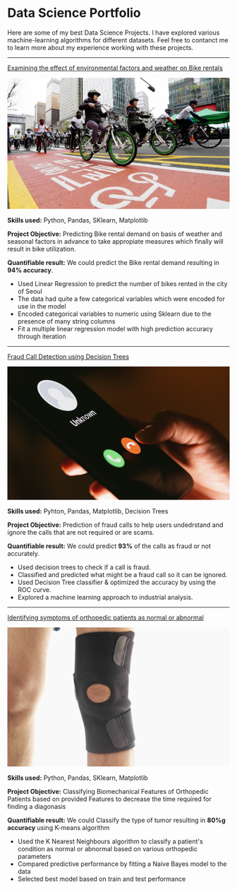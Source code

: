 # Data Science Portfolio

Here are some of my best Data Science Projects. I have explored various machine-learning algorithms for different datasets. Feel free to contanct me to learn more about my experience working with these projects.

***

[Examining the effect of environmental factors and weather on Bike rentals](https://github.com/Aakritipoudel/Linear-regression/blob/main/LR_proj.ipynb)

<img src="images/seoul-bikes.jpeg?raw=true"/>

**Skills used:** Python, Pandas, SKlearn, Matplotlib

**Project Objective:** Predicting Bike rental demand on basis of weather and seasonal factors in advance to take appropiate measures which finally will result in bike utilization.

**Quantifiable result:** We could predict the Bike rental demand resulting in **94% accuracy**.


- Used Linear Regression to predict the number of bikes rented in the city of Seoul
- The data had quite a few categorical variables which were encoded for use in the model
- Encoded categorical variables to numeric using Sklearn due to the presence of many string columns
- Fit a multiple linear regression model with high prediction accuracy through iteration

***

[Fraud Call Detection using Decision Trees](https://github.com/Aakritipoudel/fraud_detection/blob/main/DT%26Ensemple_Proj.ipynb)

<img src="images/Scams.jpg?raw=true"/>

**Skills used:** Pyhton, Pandas, Matplotlib, Decision Trees

**Project Objective:** Prediction of fraud calls to help users undedrstand and ignore the calls that are not required or are scams.

**Quantifiable result:** We could predict **93%** of the calls as fraud or not accurately.

- Used decision trees to check if a call is fraud.
- Classified and predicted what might be a fraud call so it can be ignored.
- Used Decision Tree classifier & optimized the accuracy by using the ROC curve.
- Explored a machine learning approach to industrial analysis.

***

[Identifying symptoms of orthopedic patients as normal or abnormal](https://github.com/Aakritipoudel/Orthopedic-Classification/blob/main/KNN_nb_Project.ipynb)

<img src="images/knee-brace-ortho.png?raw=true"/>


**Skills used:** Python, Pandas, SKlearn, Matplotlib

**Project Objective:** Classifying Biomechanical Features of Orthopedic Patients based on provided Features to decrease the time required for finding a diagonasis

**Quantifiable result:** We could Classify the type of tumor resulting in **80%g accuracy** using K-means algorithm
- Used the K Nearest Neighbours algorithm to classify a patient's condition as normal or abnormal based on various orthopedic parameters
- Compared predictive performance by fitting a Naive Bayes model to the data
- Selected best model based on train and test performance
